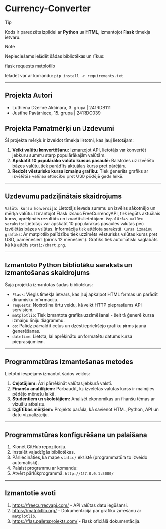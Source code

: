# Currency-Converter

>[!TIP]
>Kods ir paredzēts izpildei ar **Python** un **HTML**, izmantojot **Flask** tīmekļa ietvaru.

> [!NOTE]
> Nepieciešams ielādēt šādas bibliotēkas un rīkus:
>
> flask
> requests
> matplotlib
>
> Ielādēt var ar komandu: `pip install -r requirements.txt`

---

## Projekta Autori
- Luthiena Džemre Akčinara, 3. grupa | 241RDB111
- Justīne Pavārniece, 15. grupa | 241RDC039

## Projekta Pamatmērķi un Uzdevumi

Šī projekta mērķis ir izveidot tīmekļa lietotni, kas ļauj lietotājam:

1. **Veikt valūtu konvertēšanu:** Izmantojot API, lietotājs var konvertēt jebkuru summu starp populārākajām valūtām.
2. **Apskatīt 10 populārāko valūtu kursus pasaulē:** Balstoties uz izvēlēto bāzes valūtu, tiek parādīts aktuālais kurss pret pārējām.
3. **Redzēt vēsturisko kursa izmaiņu grafiku:** Tiek ģenerēts grafiks ar izvēlētās valūtas attiecību pret USD pēdējā gada laikā.

---

## Uzdevumu padziļinātais skaidrojums
`Valūtu kursu konversija`: Lietotājs ievada summu un izvēlas sākotnējo un mērķa valūtu. Izmantojot Flask izsauc FreeCurrencyAPI, tiek iegūts aktuālais kurss, aprēķināts rezultāts un izvadīts lietotājam.
`Populārāko valūtu saraksts`: Lietotājs var apskatīt 10 populārākās pasaules valūtas pēc izvēlētās bāzes valūtas. Informācija tiek attēlota sarakstā.
`Kursa izmaiņu grafiks`: Ar matplotlib palīdzību tiek uzzīmēts vēsturisks valūtas kurss pret USD, pamēnešiem (pirms 12 mēnešiem). Grafiks tiek automātiski saglabāts kā kā attēls `static/chart.png`.

---

## Izmantoto Python bibliotēku saraksts un izmantošanas skaidrojums

Šajā projektā izmantotas šadas bibliotēkas:

- `Flask`: Viegls tīmekļa ietvars, kas ļauj apkalpot HTML formas un parādīt dinamisku informāciju.
- `requests`: Nodrošina ērtu veidu, kā veikt HTTP pieprasījums API servisiem.
- `matplotlib`: Tiek izmantota grafika uzzīmēšanai - šeit tā ģenerē kursa izmaiņu līniju diagrammu.
- `os`: Palīdz pārvaldīt ceļus un dzēst iepriekšējo grafiku pirms jaunā ģenerēšanas.
- `datetime`: Lietota, lai aprēķinātu un formatētu datums kursa pieprasījumiem.

---

## Programmatūras izmantošanas metodes

Lietotni iespējams izmantot šādos veidos:

1. **Ceļotājiem:** Ātri pārrēķināt valūtas jebkurā valstī.
2. **Finanšu analītiķiem:** Pārbaudīt, kā izvēlētās valūtas kurss ir mainījies pēdējo mēnešu laikā.
3. **Studentiem un skolotājiem:** Analizēt ekonomikas un finanšu tēmas ar vizuālu atbalstu.
4. **Izglītības mērķiem:** Projekts parāda, kā savienot HTML, Python, API un datu vizualizāciju.

---

## Programmatūras konfigurēšana un palaišana
1. Klonēt GitHub repozitoriju.
2. Instalēt vajadzīgās bibliotēkas.
3. Pārliecināties, ka mape `static/` eksistē (programmatūra to izveido automātiski).
4. Palaist programmu ar komandu:
5. Atvērt pārlūkprogrammā: `http://127.0.0.1:5000/`

---

## Izmantotie avoti

1. https://freecurrecyapi.com/ - API valūtas datu iegūšanai.
2. https://matplotlib.org/ - Dokumentācija par grafiku zīmēšanu ar `matplotlib`.
3. https://flas.palletsprojekts.com/ - Flask oficiālā dokumentācija.
